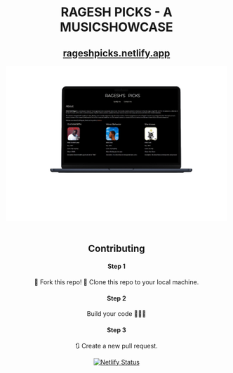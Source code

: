 <div align="center">

<h1>RAGESH PICKS - A MUSICSHOWCASE</h1>

<h2>
  <a href="https://rageshpicks.netlify.app/">rageshpicks.netlify.app</a>
</h2>

<div align="center">
  <a href="https://rageshpicks.netlify.app/">
    <img alt="Mockup" src="https://github.com/ezhillragesh/rageshpicks/blob/main/website_mockup.png" />
  </a>
</div>

<br/>

## Contributing 

#### Step 1

🍴 Fork this repo!
👯 Clone this repo to your local machine.

#### Step 2

Build your code 🔨🔨🔨

#### Step 3

🔃 Create a new pull request.
 

[![Netlify Status](https://api.netlify.com/api/v1/badges/331dc74a-8428-4d0d-b79b-b63a2e2f5414/deploy-status)](https://app.netlify.com/sites/rageshpicks/deploys)
